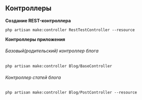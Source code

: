 ## **Контроллеры**

**Создание REST-контроллера**

`php artisan make:controller RestTestController --resource`

**Контроллеры приложения**

###### Базовый(родительский) контроллер блога

`php artisan make:controller Blog/BaseController`

###### Контроллер статей блога

`php artisan make:controller Blog/PostController --resource`